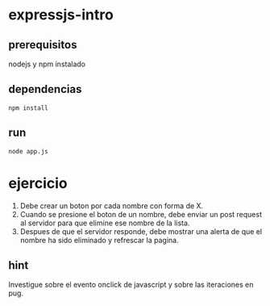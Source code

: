 # expressjs-intro

## prerequisitos

nodejs y npm instalado

## dependencias

`npm install`

## run

`node app.js`

# ejercicio

1. Debe crear un boton por cada nombre con forma de X.
2. Cuando se presione el boton de un nombre, debe enviar un post request al servidor para que elimine ese nombre de la lista.
3. Despues de que el servidor responde, debe mostrar una alerta de que el nombre ha sido eliminado y refrescar la pagina.

## hint

Investigue sobre el evento onclick de javascript y sobre las iteraciones en pug.

